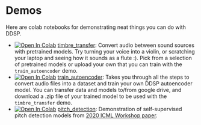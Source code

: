 # Demos

Here are colab notebooks for demonstrating neat things you can do with DDSP.

*   <a href="https://colab.research.google.com/github/nielsrolf/ddsp/blob/master/ddsp/colab/demos/timbre_transfer.ipynb" target="_parent"><img src="https://colab.research.google.com/assets/colab-badge.svg" alt="Open In Colab"/></a> [timbre_transfer](./timbre_transfer.ipynb):
    Convert audio between sound sources with pretrained models. Try turning your voice into a violin, or scratching your laptop and seeing how it sounds as a flute :). Pick from a selection of pretrained models or upload your own that you can train with the `train_autoencoder` demo.
*   <a href="https://colab.research.google.com/github/nielsrolf/ddsp/blob/master/ddsp/colab/demos/train_autoencoder.ipynb" target="_parent"><img src="https://colab.research.google.com/assets/colab-badge.svg" alt="Open In Colab"/></a> [train_autoencoder](./train_autoencoder.ipynb):
    Takes you through all the steps to convert audio files into a dataset and train your own DDSP autoencoder model. You can transfer data and models to/from google drive, and download a .zip file of your trained model to be used with the `timbre_transfer` demo.
*   <a href="https://colab.research.google.com/github/nielsrolf/ddsp/blob/master/ddsp/colab/demos/pitch_detection.ipynb" target="_parent"><img src="https://colab.research.google.com/assets/colab-badge.svg" alt="Open In Colab"/></a> [pitch_detection](./pitch_detection.ipynb):
    Demonstration of self-supervised pitch detection models from [2020 ICML Workshop paper](https://openreview.net/forum?id=RlVTYWhsky7).
